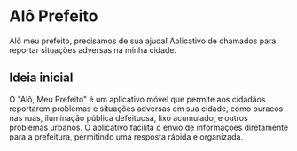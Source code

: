 # Alô Prefeito

Alô meu prefeito, precisamos de sua ajuda! Aplicativo de chamados para reportar situações adversas na minha cidade.

## Ideia inicial

O "Alô, Meu Prefeito" é um aplicativo móvel que permite aos cidadãos reportarem problemas e situações adversas em sua cidade, como buracos nas ruas, iluminação pública defeituosa, lixo acumulado, e outros problemas urbanos. O aplicativo facilita o envio de informações diretamente para a prefeitura, permitindo uma resposta rápida e organizada.
